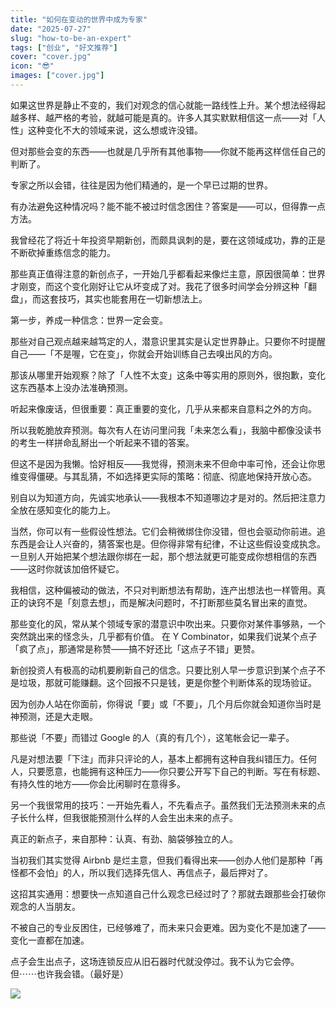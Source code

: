 ```yaml
---
title: "如何在变动的世界中成为专家"
date: "2025-07-27"
slug: "how-to-be-an-expert"
tags: ["创业", "好文推荐"]
cover: "cover.jpg"
icon: "😎"
images: ["cover.jpg"]
---
```

如果这世界是静止不变的，我们对观念的信心就能一路线性上升。某个想法经得起越多样、越严格的考验，就越可能是真的。许多人其实默默相信这一点——对「人性」这种变化不大的领域来说，这么想或许没错。



但对那些会变的东西——也就是几乎所有其他事物——你就不能再这样信任自己的判断了。



专家之所以会错，往往是因为他们精通的，是一个早已过期的世界。



有办法避免这种情况吗？能不能不被过时信念困住？答案是——可以，但得靠一点方法。



我曾经花了将近十年投资早期新创，而颇具讽刺的是，要在这领域成功，靠的正是不断砍掉重练信念的能力。



那些真正值得注意的新创点子，一开始几乎都看起来像烂主意，原因很简单：世界才刚变，而这个变化刚好让它从坏变成了对。我花了很多时间学会分辨这种「翻盘」，而这套技巧，其实也能套用在一切新想法上。



第一步，养成一种信念：世界一定会变。



那些对自己观点越来越笃定的人，潜意识里其实是认定世界静止。只要你不时提醒自己——「不是喔，它在变」，你就会开始训练自己去嗅出风的方向。



那该从哪里开始观察？除了「人性不太变」这条中等实用的原则外，很抱歉，变化这东西基本上没办法准确预测。



听起来像废话，但很重要：真正重要的变化，几乎从来都来自意料之外的方向。



所以我乾脆放弃预测。每次有人在访问里问我「未来怎么看」，我脑中都像没读书的考生一样拼命乱掰出一个听起来不错的答案。



但这不是因为我懒。恰好相反——我觉得，预测未来不但命中率可怜，还会让你思维变得僵硬。与其乱猜，不如选择更实际的策略：彻底、彻底地保持开放心态。



别自以为知道方向，先诚实地承认——我根本不知道哪边才是对的。然后把注意力全放在感知变化的能力上。



当然，你可以有一些假设性想法。它们会稍微绑住你没错，但也会驱动你前进。追东西是会让人兴奋的，猜答案也是。但你得非常有纪律，不让这些假设变成执念。
一旦别人开始把某个想法跟你绑在一起，那个想法就更可能变成你想相信的东西——这时你就该加倍怀疑它。



我相信，这种偏被动的做法，不只对判断想法有帮助，连产出想法也一样管用。真正的诀窍不是「刻意去想」，而是解决问题时，不打断那些莫名冒出来的直觉。



那些变化的风，常从某个领域专家的潜意识中吹出来。只要你对某件事够熟，一个突然跳出来的怪念头，几乎都有价值。
在 Y Combinator，如果我们说某个点子「疯了点」，那通常是称赞——搞不好还比「这点子不错」更赞。



新创投资人有极高的动机要刷新自己的信念。只要比别人早一步意识到某个点子不是垃圾，那就可能赚翻。这个回报不只是钱，更是你整个判断体系的现场验证。



因为创办人站在你面前，你得说「要」或「不要」，几个月后你就会知道你当时是神预测，还是大走眼。



那些说「不要」而错过 Google 的人（真的有几个），这笔帐会记一辈子。



凡是对想法要「下注」而非只评论的人，基本上都拥有这种自我纠错压力。任何人，只要愿意，也能拥有这种压力——你只要公开写下自己的判断。写在有标题、有持久性的地方——你会比闲聊时在意得多。



另一个我很常用的技巧：一开始先看人，不先看点子。虽然我们无法预测未来的点子长什么样，但我很能预测什么样的人会生出未来的点子。



真正的新点子，来自那种：认真、有劲、脑袋够独立的人。



当初我们其实觉得 Airbnb 是烂主意，但我们看得出来——创办人他们是那种「再怪都不会怕」的人，所以我们选择先信人、再信点子，最后押对了。



这招其实通用：想要快一点知道自己什么观念已经过时了？那就去跟那些会打破你观念的人当朋友。



不被自己的专业反困住，已经够难了，而未来只会更难。因为变化不是加速了——变化一直都在加速。



点子会生出点子，这场连锁反应从旧石器时代就没停过。我不认为它会停。
但⋯⋯也许我会错。（最好是）




![](https://prod-files-secure.s3.us-west-2.amazonaws.com/112d0858-5090-4d34-a606-b75eb8d65fd2/46476355-9cf3-4e99-9b7a-3531bc426380/1000202064.png?X-Amz-Algorithm=AWS4-HMAC-SHA256&X-Amz-Content-Sha256=UNSIGNED-PAYLOAD&X-Amz-Credential=ASIAZI2LB4664DF77CDY%2F20251020%2Fus-west-2%2Fs3%2Faws4_request&X-Amz-Date=20251020T143548Z&X-Amz-Expires=3600&X-Amz-Security-Token=IQoJb3JpZ2luX2VjEEUaCXVzLXdlc3QtMiJIMEYCIQDn0obq%2B4KdF9ypxdeLO9S8fxVfirpZJzD9jdTeXCmZpgIhANDhzs3E1ERipEksW7kjJISGPg0m3I1VILX9oKbexM1HKogECO7%2F%2F%2F%2F%2F%2F%2F%2F%2F%2FwEQABoMNjM3NDIzMTgzODA1IgwXBJ0bh8XNSUVJmHAq3APIhLS59QKE%2F9sZM7H14fJvvOAnjjW%2F%2BjJhAorp48clxF%2BOcUXCSKYJj6S60LoeZ%2Bm22vXHEQZJQIws5C08h9HY51Dyy8TNRz%2BoDpDR9AQRl44rYzA32MldmVURoXLygdZOUEBvY6D0jeydGnixHSmdQSFOG3A7%2FHUlWArQwVgppmQ%2Be%2B8fM6j6WXrQzfNyZMZ%2FkxmwCagH1tNJ0OoQTSg0XgWJAFukff6JQGTuUlIHSo1GJIHAZCMwWIRs74Rqs7otd1vwSrKSVrwOhknjkeNe0AsTYWWlrK8grmegwE15XkiILCHht%2B1XpXgOypfVn2S302jSAVta%2FbOkrDgcdVXM4aJVGmz1R7%2F2Hv2YGEuQGxPY6TL5yLYhJPi%2FucmdpdFKgRUAf28QEannf%2FWCSgIH5zWZuB8qKyTxmkXr0P9pc5mYgD1Xz6KEDpOzK98SEiIMiNIaxFrGS6nLg4Y9KxcTMxS7UdDnYeOmx2jR%2FFeW6Da4h32KfSXwPRr246FDoMvlrrUeRm475gtzJMc3yQRzw37DXqKQp0pSpzpfFbpUD0RsPwBb7N2qZvL7fONHV0gGTjgJKbZZK9Q2cwofjRp%2FLIjnYGGmoDAAznoC%2BecjD9jdXtslu3mif99paDCG2NjHBjqkATrCsWUABnQkMuOlpl6XhvoxBMlczj451EyIYzs8BrsPDjihjsnvoCKu%2Fp0ScxxNBguM2vm69SZmOod61T%2Fu6NCr1NEVUJ6HCCEFMebPUsTa5s%2F6g2%2BtZQUrqwGRfpO8gdJmXcGcYE0zh%2BhRW8gHFFQfmt6zdmk%2FA4QESb%2Bz%2FtVtlzIBTSVaGKRTSYtlFLBwesjavF0pjcmeUf53MUWpGaguyYQ0&X-Amz-Signature=f963a888f057f67467eff03ed7cefe9804d922bde51c5db2b042f3c97a7446ca&X-Amz-SignedHeaders=host&x-amz-checksum-mode=ENABLED&x-id=GetObject)

